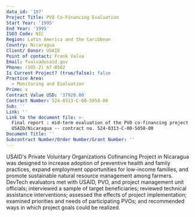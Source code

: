 ```yaml
---
data_id: '107'
Project Title: PVO Co-Financing Evaluation
Start Year: '1995'
End Year: '1995'
ISO3 Code: NIC
Region: Latin America and the Caribbean
Country: Nicaragua
Client/ Donor: USAID
Point of contact: Frank Valva
Email: fvalva@usaid.gov
Phone: (505-2) 67-0502
Is Current Project? (true/false): false
Practice Area:
  - Monitoring and Evaluation
Prime: x
Contract Value USD: '37920.00'
Contract Number: 524-0313-C-00-5058-00
Sub: ''
Link: ''
Link to the document file: >-
  Final report : mid-term evaluation of the PVO co-financing project
  USAID/Nicaragua -- contract no. 524-0313-C-00-5058-00
Document Title: ''
Subcontract Number/Order Number/Grant Number: ''
---
```



USAID's Private Voluntary Organizations Cofinancing Project in Nicaragua was designed to increase adoption of preventive health and family practices, expand employment opportunities for low-income families, and promote sustainable natural resource management among farmers. DevTech evaluators met with USAID, PVO, and project management unit officials; interviewed a sample of target beneficiaries; reviewed technical assistance interventions; assessed the effects of project implementation; examined priorities and needs of participating PVOs; and recommended ways in which project goals could be realized.